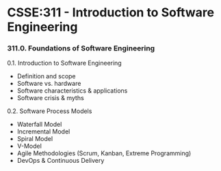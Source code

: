 # CSSE:311 - Introduction to Software Engineering

### 311.0. Foundations of Software Engineering

0.1. Introduction to Software Engineering

- Definition and scope
- Software vs. hardware
- Software characteristics & applications
- Software crisis & myths

0.2. Software Process Models

- Waterfall Model
- Incremental Model
- Spiral Model
- V-Model
- Agile Methodologies (Scrum, Kanban, Extreme Programming)
- DevOps & Continuous Delivery
